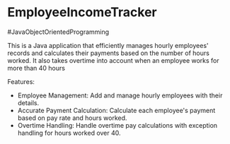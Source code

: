 # EmployeeIncomeTracker

#JavaObjectOrientedProgramming

This is a Java application that efficiently manages hourly employees' records and calculates their payments based on the number of hours worked.
It also takes overtime into account when an employee works for more than 40 hours


Features:
- Employee Management: Add and manage hourly employees with their details.
- Accurate Payment Calculation: Calculate each employee's payment based on pay rate and hours worked.
- Overtime Handling: Handle overtime pay calculations with exception handling for hours worked over 40.
